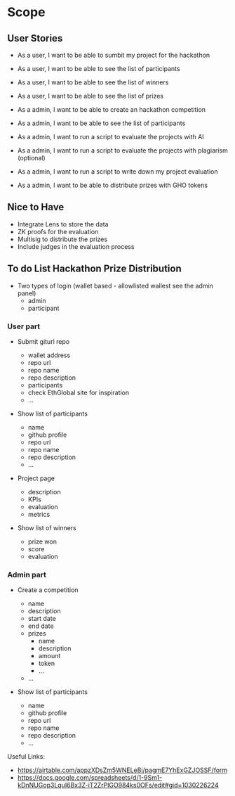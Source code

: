 # Scope

## User Stories

- As a user, I want to be able to sumbit my project for the hackathon
- As a user, I want to be able to see the list of participants
- As a user, I want to be able to see the list of winners
- As a user, I want to be able to see the list of prizes

- As a admin, I want to be able to create an hackathon competition
- As a admin, I want to be able to see the list of participants
- As a admin, I want to run a script to evaluate the projects with AI
- As a admin, I want to run a script to evaluate the projects with plagiarism (optional)
- As a admin, I want to run a script to write down my project evaluation

- As a admin, I want to be able to distribute prizes with GHO tokens

## Nice to Have

- Integrate Lens to store the data
- ZK proofs for the evaluation
- Multisig to distribute the prizes
- Include judges in the evaluation process

## To do List Hackathon Prize Distribution

- Two types of login (wallet based - allowlisted wallest see the admin panel)
  - admin
  - participant

### User part

- Submit giturl repo

  - wallet address
  - repo url
  - repo name
  - repo description
  - participants
  - check EthGlobal site for inspiration
  - ...

- Show list of participants

  - name
  - github profile
  - repo url
  - repo name
  - repo description
  - ...

- Project page

  - description
  - KPIs
  - evaluation
  - metrics

- Show list of winners
  - prize won
  - score
  - evaluation

### Admin part

- Create a competition

  - name
  - description
  - start date
  - end date
  - prizes
    - name
    - description
    - amount
    - token
    - ...
  - ...

- Show list of participants
  - name
  - github profile
  - repo url
  - repo name
  - repo description
  - ...

Useful Links:

- https://airtable.com/appzXDsZm5WNELeBi/pagmE7YhExGZJOSSF/form
- https://docs.google.com/spreadsheets/d/1-9Sm1-kDnNUGop3LquI6Bx3Z-iT2ZrPlGO984ks0OFs/edit#gid=1030226224
